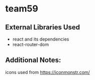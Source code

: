 # team59

## External Libraries Used
* react and its dependencies
* react-router-dom

## Additional Notes:
icons used from https://iconmonstr.com/